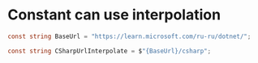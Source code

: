 # Constant can use interpolation

```csharp
const string BaseUrl = "https://learn.microsoft.com/ru-ru/dotnet/";

const string CSharpUrlInterpolate = $"{BaseUrl}/csharp";
```